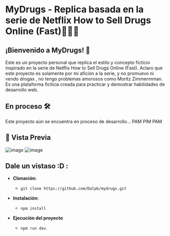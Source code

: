 # MyDrugs - Replica basada en la serie de Netflix  How to Sell Drugs Online (Fast)🤑😈🤑

## ¡Bienvenido a MyDrugs! 🚀
Este es un proyecto personal que replica el estilo y concepto ficticio inspirado en la serie de Netflix How to Sell Drugs Online (Fast). Aclaro que este proyecto es solamente por mi afición  a la serie, y no promuevo ni vendo drogas , no tengo problemas amorosos como Moritz Zimmermman. Es una plataforma ficticia creada para practicar y demostrar habilidades de desarrollo web.

## En proceso 🛠️
Este proyecto aún se encuentra en proceso de desarrollo... PAM PIM PAM

## 📸 Vista Previa
![image](https://github.com/user-attachments/assets/59d27236-8682-4d16-b0ce-43f4ed952e99)
![image](https://github.com/user-attachments/assets/b74648fe-4399-478b-9664-7c0ce19d0462)



## Dale un vistaso :D :
- **Clonación:**
  - `git clone https://github.com/Dalpb/mydrugs.git `
- **Instalación:**
  - `npm install`
  
- **Ejecución del proyecto**
  - `npm run dev`.

